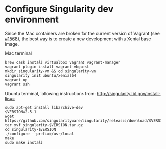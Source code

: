 # Configure Singularity dev environment 

Since the Mac containers are broken for the current version of Vagrant (see [#1568](https://github.com/singularityware/singularity/issues/1568)), the best way is to create a new development with a Xenial base image.



Mac terminal

```shell
brew cask install virtualbox vagrant vagrant-manager
vagrant plugin install vagrant-vbguest
mkdir singularity-vm && cd singularity-vm
singularity init ubuntu/xenial64
vagrant up
vagrant ssh
```


Ubuntu terminal, following instructions from: http://singularity.lbl.gov/install-linux

```Shell
sudo apt-get install libarchive-dev
$VERSION=2.5.1
wget https://github.com/singularityware/singularity/releases/download/$VERSION/singularity-$VERSION.tar.gz
tar xvf singularity-$VERSION.tar.gz
cd singularity-$VERSION
./configure --prefix=/usr/local
make
sudo make install
```

